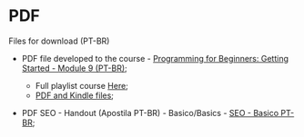 # PDF
Files for download (PT-BR)

* PDF file developed to the course - [Programming for Beginners: Getting Started - Module 9 (PT-BR)](https://dsperax.github.io/#projects);
  * Full playlist course [Here](https://www.youtube.com/playlist?list=PLmqkw6CHug4g-4eIksKO-a_biyxz0-EU-);
  * [PDF and Kindle files](https://github.com/dsperax/pdf-for-download/find/main);

* PDF SEO - Handout (Apostila PT-BR) - Basico/Basics - [SEO - Basico PT-BR](https://github.com/dsperax/pdf-for-download/tree/main/SEO%20-%20Apostila%20b%C3%A1sica);
